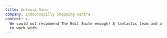 ```yaml
---
title: Antonia Vann
company: Indooroopilly Shopping Centre
content: >-
  We could not recommend The Edit Suite enough! A fantastic team and a pleasure
  to work with.
---
```

